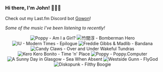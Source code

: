### Hi there, I'm John! 🏄🏻‍♂️

Check out my Last.fm Discord bot [Gowon](http://gowon.ca)!

_Some of the music I've been listening to recently!_


<!-- lastfm -->
<p align="center"><img src="https://lastfm.freetls.fastly.net/i/u/64s/000bb38a007a410a4951ba1d044f60a2.jpg" title="Poppy - Am I a Girl?"> <img src="https://lastfm.freetls.fastly.net/i/u/64s/55563bb1f5b859b6f7547f80db1d084f.jpg" title="竹間淳 - Bomberman Hero"> <img src="https://lastfm.freetls.fastly.net/i/u/64s/53ceb99cb8a74c45cc40821df52d3baa.png" title="IU - Modern Times - Epilogue"> <img src="https://lastfm.freetls.fastly.net/i/u/64s/a9f531d1647c25d229bdb4dfe88b992a.png" title="Freddie Gibbs & Madlib - Bandana"> <img src="https://lastfm.freetls.fastly.net/i/u/64s/a67f878f2b83e7cca0582490faba3fab.jpg" title="Candy Claws - Over and Under Wakeful Tundras"> <img src="https://lastfm.freetls.fastly.net/i/u/64s/e873ef3caa501f6270b17c952e5d547f.jpg" title="Kero Kero Bonito - Time 'n' Place"> <img src="https://lastfm.freetls.fastly.net/i/u/64s/f94bc2235f6e15cd4ec679371b328440.png" title="Poppy - Poppy.Computer"> <img src="https://lastfm.freetls.fastly.net/i/u/64s/bd10e34ce210437ec3a6826e313c1e65.png" title="A Sunny Day in Glasgow - Sea When Absent"> <img src="https://lastfm.freetls.fastly.net/i/u/64s/05efd42ce2634022beaf3375dacbb424.jpg" title="Westside Gunn - FlyGod"> <img src="https://lastfm.freetls.fastly.net/i/u/64s/a53445c62d0bb894fd116450b5061510.jpg" title="Diskopunk - Filthy Boogie"> </p>
